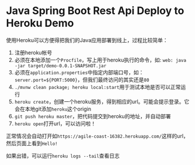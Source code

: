 Java Spring Boot Rest Api Deploy to Heroku Demo
==============================

使用Heroku可以方便得把我们的Java应用部署到线上，过程比较简单：

1. 注册heroku帐号
2. 必须在本地添加一个`Procfile`，写上用于heroku执行的命令，如: `web: java -jar target/demo-0.0.1-SNAPSHOT.jar`
3. 必须在`application.properties`中指定内部端口号，如：`server.port=${PORT:5000}`，但我们最终访问的其实还是`80`
3. `./mvnw clean package; heroku local:start`用于测试本地是否可以正常运行
4. `heroku create`，创建一个heroku服务，得到相应的url。可能会提示登录。它会在本地git添加`heroku`这个origin
5. `git push heroku master`，把代码提交到heroku的地址，并自动部署
6. `heroku open`打开url，可以访问啦！

正常情况会自动打开如`https://agile-coast-16382.herokuapp.com/`这样的url，然后页面上看到`Hello!`

如果出错，可以运行`heroku logs --tail`查看日志
